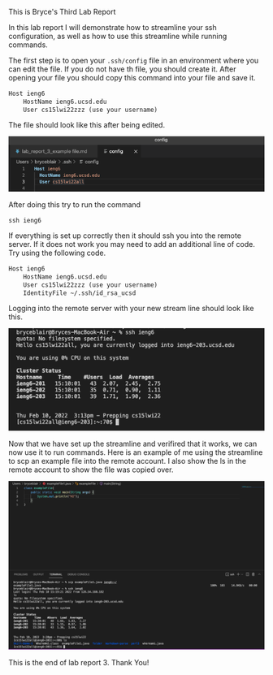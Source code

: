 This is Bryce's Third Lab Report

In this lab report I will demonstrate how to streamline your ssh configuration, as well as how to use this streamline while running commands.

The first step is to open your `.ssh/config` file in an environment where you can edit the file. If you do not have th file, you should create it. After opening your file you should copy this command into your file and save it.

```
Host ieng6
    HostName ieng6.ucsd.edu
    User cs15lwi22zzz (use your username)
```
The file should look like this after being edited. 

![Image](LAB3_SS1.png)

After doing this try to run the command
```
ssh ieng6
```
If everything is set up correctly then it should ssh you into the remote server. If it does not work you may need to add an additional line of code. Try using the following code.
```
Host ieng6
    HostName ieng6.ucsd.edu
    User cs15lwi22zzz (use your username)
    IdentityFile ~/.ssh/id_rsa_ucsd
```
Logging into the remote server with your new stream line should look like this.

![Image](LAB3_SS2.png)

Now that we have set up the streamline and verifired that it works, we can now use it to run commands. Here is an example of me using the streamline to scp an example file into the remote account. I also show the ls in the remote account to show the file was copied over.

![Image](LAB3_SS3.png)

This is the end of lab report 3. Thank You!